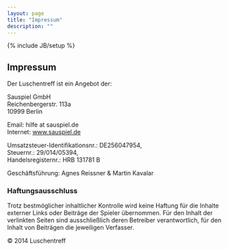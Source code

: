 ```yaml
---
layout: page
title: "Impressum"
description: ""
---
```

{% include JB/setup %}

## Impressum   

Der Luschentreff ist ein Angebot der:

Sauspiel GmbH     
Reichenbergerstr. 113a     
10999 Berlin

Email: hilfe at sauspiel.de    
Internet: www.sauspiel.de

Umsatzsteuer-Identifikationsnr.: DE256047954,     
Steuernr.: 29/014/05394,     
Handelsregisternr.: HRB 131781 B    

Geschäftsführung: Agnes Reissner & Martin Kavalar


### Haftungsausschluss    

Trotz bestmöglicher inhaltlicher Kontrolle wird keine Haftung für die Inhalte externer Links oder Beiträge der Spieler übernommen. Für den Inhalt der verlinkten Seiten sind ausschließlich deren Betreiber verantwortlich, für den Inhalt von Beiträgen die jeweiligen Verfasser.


© 2014 Luschentreff
